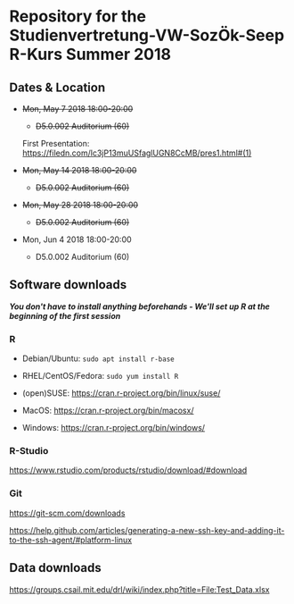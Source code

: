# Repository for the Studienvertretung-VW-SozÖk-Seep R-Kurs Summer 2018

## Dates & Location

- ~~Mon, May 7  2018	18:00-20:00~~
   + ~~D5.0.002 Auditorium (60)~~
   
   First Presentation: https://filedn.com/lc3jP13muUSfaglUGN8CcMB/pres1.html#(1)
   
- ~~Mon, May 14 2018	18:00-20:00~~	
   + ~~D5.0.002 Auditorium (60)~~
   
- ~~Mon, May 28 2018	18:00-20:00~~	
   + ~~D5.0.002 Auditorium (60)~~
   
- Mon, Jun 4  2018	18:00-20:00	
   + D5.0.002 Auditorium (60)

## Software downloads

***You don't have to install anything beforehands - We'll set up R at the beginning of the first session***

### R

- Debian/Ubuntu: `sudo apt install r-base`

- RHEL/CentOS/Fedora: `sudo yum install R`

- (open)SUSE: https://cran.r-project.org/bin/linux/suse/

- MacOS: https://cran.r-project.org/bin/macosx/

- Windows: https://cran.r-project.org/bin/windows/

### R-Studio

https://www.rstudio.com/products/rstudio/download/#download

### Git

https://git-scm.com/downloads

https://help.github.com/articles/generating-a-new-ssh-key-and-adding-it-to-the-ssh-agent/#platform-linux

## Data downloads

https://groups.csail.mit.edu/drl/wiki/index.php?title=File:Test_Data.xlsx
